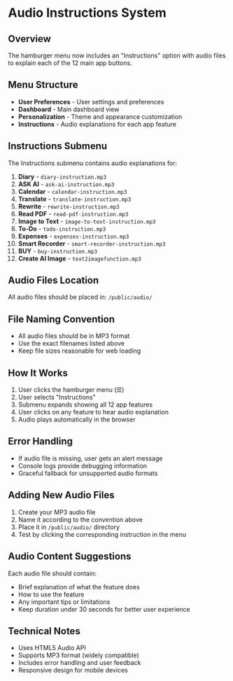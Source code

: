 # Audio Instructions System

## Overview
The hamburger menu now includes an "Instructions" option with audio files to explain each of the 12 main app buttons.

## Menu Structure
- **User Preferences** - User settings and preferences
- **Dashboard** - Main dashboard view
- **Personalization** - Theme and appearance customization
- **Instructions** - Audio explanations for each app feature

## Instructions Submenu
The Instructions submenu contains audio explanations for:

1. **Diary** - `diary-instruction.mp3`
2. **ASK AI** - `ask-ai-instruction.mp3`
3. **Calendar** - `calendar-instruction.mp3`
4. **Translate** - `translate-instruction.mp3`
5. **Rewrite** - `rewrite-instruction.mp3`
6. **Read PDF** - `read-pdf-instruction.mp3`
7. **Image to Text** - `image-to-text-instruction.mp3`
8. **To-Do** - `todo-instruction.mp3`
9. **Expenses** - `expenses-instruction.mp3`
10. **Smart Recorder** - `smart-recorder-instruction.mp3`
11. **BUY** - `buy-instruction.mp3`
12. **Create AI Image** - `text2imagefunction.mp3`

## Audio Files Location
All audio files should be placed in: `/public/audio/`

## File Naming Convention
- All audio files should be in MP3 format
- Use the exact filenames listed above
- Keep file sizes reasonable for web loading

## How It Works
1. User clicks the hamburger menu (☰)
2. User selects "Instructions"
3. Submenu expands showing all 12 app features
4. User clicks on any feature to hear audio explanation
5. Audio plays automatically in the browser

## Error Handling
- If audio file is missing, user gets an alert message
- Console logs provide debugging information
- Graceful fallback for unsupported audio formats

## Adding New Audio Files
1. Create your MP3 audio file
2. Name it according to the convention above
3. Place it in `/public/audio/` directory
4. Test by clicking the corresponding instruction in the menu

## Audio Content Suggestions
Each audio file should contain:
- Brief explanation of what the feature does
- How to use the feature
- Any important tips or limitations
- Keep duration under 30 seconds for better user experience

## Technical Notes
- Uses HTML5 Audio API
- Supports MP3 format (widely compatible)
- Includes error handling and user feedback
- Responsive design for mobile devices 